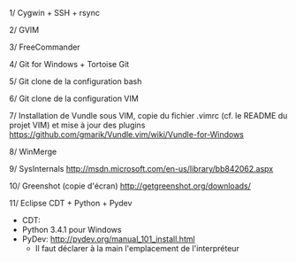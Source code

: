 1/ Cygwin + SSH + rsync

2/ GVIM

3/ FreeCommander

4/ Git for Windows + Tortoise Git

5/ Git clone de la configuration bash

6/ Git clone de la configuration VIM

7/ Installation de Vundle sous VIM, copie du fichier .vimrc (cf. le README du projet VIM) et mise à jour des plugins
https://github.com/gmarik/Vundle.vim/wiki/Vundle-for-Windows

8/ WinMerge

9/ SysInternals
http://msdn.microsoft.com/en-us/library/bb842062.aspx

10/ Greenshot (copie d'écran)
http://getgreenshot.org/downloads/

11/ Eclipse CDT + Python + Pydev
  - CDT: 
  - Python 3.4.1 pour Windows
  - PyDev: http://pydev.org/manual_101_install.html
    - Il faut déclarer à la main l'emplacement de l'interpréteur
